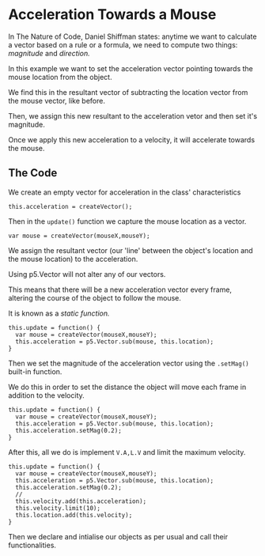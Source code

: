 # Acceleration Towards a Mouse
In The Nature of Code, Daniel Shiffman states: anytime we want to calculate a vector based on a rule or a formula, we need to compute two things: _magnitude_ and _direction._

In this example we want to set the acceleration vector pointing towards the mouse location from the object.

We find this in the resultant vector of subtracting the location vector from the mouse vector, like before.

Then, we assign this new resultant to the acceleration vetor and then set it's magnitude.

Once we apply this new acceleration to a velocity, it will accelerate towards the mouse.

## The Code
We create an empty vector for acceleration in the class' characteristics

```
this.acceleration = createVector();
```

Then in the `update()` function we capture the mouse location as a vector.

```
var mouse = createVector(mouseX,mouseY);
```

We assign the resultant vector (our 'line' between the object's location and the mouse location) to the acceleration.

Using p5.Vector will not alter any of our vectors.

This means that there will be a new acceleration vector every frame, altering the course of the object to follow the mouse.

It is known as a _static function._

```
this.update = function() {
  var mouse = createVector(mouseX,mouseY);
  this.acceleration = p5.Vector.sub(mouse, this.location);
}
```

Then we set the magnitude of the acceleration vector using the `.setMag()` built-in function.

We do this in order to set the distance the object will move each frame in addition to the velocity.

```
this.update = function() {
  var mouse = createVector(mouseX,mouseY);
  this.acceleration = p5.Vector.sub(mouse, this.location);
  this.acceleration.setMag(0.2);
}
```

After this, all we do is implement `V.A,L.V` and limit the maximum velocity.

```
this.update = function() {
  var mouse = createVector(mouseX,mouseY);
  this.acceleration = p5.Vector.sub(mouse, this.location);
  this.acceleration.setMag(0.2);
  //
  this.velocity.add(this.acceleration);
  this.velocity.limit(10);
  this.location.add(this.velocity);
}
```

Then we declare and intialise our objects as per usual and call their functionalities.
